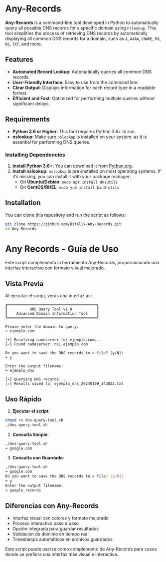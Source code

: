 # Any-Records

**Any-Records** is a command-line tool developed in Python to automatically query all possible DNS records for a specific domain using `nslookup`. This tool simplifies the process of retrieving DNS records by automatically displaying all common DNS records for a domain, such as `A`, `AAAA`, `CNAME`, `MX`, `NS`, `TXT`, and more.

## Features

- **Automated Record Lookup**: Automatically queries all common DNS records.
- **User-Friendly Interface**: Easy to use from the command line.
- **Clear Output**: Displays information for each record type in a readable format.
- **Efficient and Fast**: Optimized for performing multiple queries without significant delays.

## Requirements

- **Python 3.6 or Higher**: This tool requires Python 3.6+ to run.
- **nslookup**: Make sure `nslookup` is installed on your system, as it is essential for performing DNS queries.

### Installing Dependencies

1. **Install Python 3.6+**: You can download it from [Python.org](https://www.python.org/downloads/).
2. **Install nslookup**: `nslookup` is pre-installed on most operating systems. If it’s missing, you can install it with your package manager:
    - On **Ubuntu/Debian**: `sudo apt install dnsutils`
    - On **CentOS/RHEL**: `sudo yum install bind-utils`

## Installation

You can clone this repository and run the script as follows:

```bash
git clone https://github.com/BitAllx/Any-Records.git
cd Any-Records
```

# Any Records - Guía de Uso

Este script complementa la herramienta Any-Records, proporcionando una interfaz interactiva con formato visual mejorado.

## Vista Previa

Al ejecutar el script, verás una interfaz así:

```
╔════════════════════════════════════════╗
║          DNS Query Tool v1.0           ║
║    Advanced Domain Information Tool    ║
╚════════════════════════════════════════╝

Please enter the domain to query:
➜ ejemplo.com

[+] Resolving nameserver for ejemplo.com...
[✓] Found nameserver: ns1.ejemplo.com

Do you want to save the DNS records to a file? [y/N]:
➜ y

Enter the output filename:
➜ ejemplo_dns

[+] Querying DNS records...
[✓] Results saved to: ejemplo_dns_20240109_143022.txt
```

## Uso Rápido

1. **Ejecutar el script**:
```bash
chmod +x dns-query-tool.sh
./dns-query-tool.sh
```

2. **Consulta Simple**:
```bash
./dns-query-tool.sh
➜ google.com
```

3. **Consulta con Guardado**:
```bash
./dns-query-tool.sh
➜ google.com
Do you want to save the DNS records to a file? [y/N]:
➜ y
Enter the output filename:
➜ google_records
```

## Diferencias con Any-Records

- Interfaz visual con colores y formato mejorado
- Proceso interactivo paso a paso
- Opción integrada para guardar resultados
- Validación de dominio en tiempo real
- Timestamps automáticos en archivos guardados

Este script puede usarse como complemento de Any-Records para casos donde se prefiera una interfaz más visual e interactiva.
